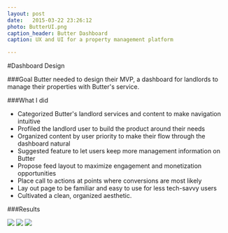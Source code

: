 ```yaml
---
layout: post
date:   2015-03-22 23:26:12
photo: ButterUI.png
caption_header: Butter Dashboard
caption: UX and UI for a property management platform

---
```


#Dashboard Design



<div class-"col-xs-12 col-md-5"> </div>

###Goal
Butter needed to design their MVP, a dashboard for landlords to manage their properties with Butter's service.

###What I did
- Categorized Butter's landlord services and content to make navigation intuitive
- Profiled the landlord user to build the product around their needs
- Organized content by user priority to make their flow through the dashboard natural
- Suggested feature to let users keep more management information on Butter
- Propose feed layout to maximize engagement and monetization opportunities
- Place call to actions at points where conversions are most likely
- Lay out page to be familiar and easy to use for less tech-savvy users
- Cultivated a clean, organized aesthetic.


###Results



<div class="col-xs-12 col-md-7">
	<img src="{{site.url}}/img/thumb/ButterUI.ong" class="piece"/>
	<img src="{{site.url}}/img/large/ButterUI.png" class="piece"/>
	<img src="{{site.url}}/img/large/ButterUI-comments.png" class="piece"/>
</div>
